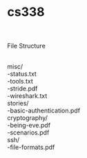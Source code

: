 # cs338 </br></br>

File Structure</br></br>

misc/</br>
-status.txt</br>
-tools.txt</br>
-stride.pdf</br>
-wireshark.txt</br>
stories/</br>
-basic-authentication.pdf</br>
cryptography/</br>
-being-eve.pdf</br>
-scenarios.pdf</br>
ssh/</br>
-file-formats.pdf
